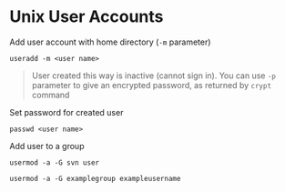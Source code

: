 # Unix User Accounts

Add user account with home directory (`-m` parameter)

	useradd -m <user name>

> User created this way is inactive (cannot sign in). You can use `-p` parameter to give an encrypted password, as returned by `crypt` command


Set password for created user

	passwd <user name>


Add user to a group

    usermod -a -G svn user

    usermod -a -G examplegroup exampleusername
